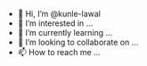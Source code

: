 - 👋 Hi, I’m @kunle-lawal
- 👀 I’m interested in ...
- 🌱 I’m currently learning ...
- 💞️ I’m looking to collaborate on ...
- 📫 How to reach me ...

<!---
kunle-lawal/kunle-lawal is a ✨ special ✨ repository because its `README.md` (this file) appears on your GitHub profile.
You can click the Preview link to take a look at your changes.
--->
